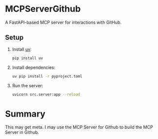 # MCPServerGithub

A FastAPI-based MCP server for interactions with GitHub.

## Setup

1. Install [uv](https://github.com/astral-sh/uv):
   ```sh
   pip install uv
   ```
2. Install dependencies:
   ```sh
   uv pip install -r pyproject.toml
   ```
3. Run the server:
   ```sh
   uvicorn src.server:app --reload
   ```

# Summary
This may get meta.  I may use the MCP Server for Github to build the MCP Server in Github. 
